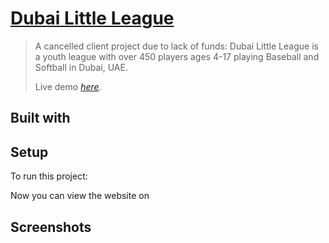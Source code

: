# [Dubai Little League](http://dubailittleleague.herokuapp.com)
> A cancelled client project due to lack of funds: Dubai Little League is a youth league with over 450 players ages 4-17 playing Baseball and Softball in Dubai, UAE.
> 
> Live demo [_here_](http://dubailittleleague.herokuapp.com).

## Built with

## Setup
To run this project:

Now you can view the website on

## Screenshots
